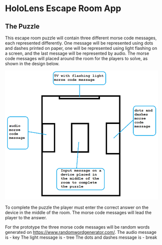 # HoloLens Escape Room App

## The Puzzle
This escape room puzzle will contain three different morse code messages, each represented differently. One message will be represented using dots and dashes printed on paper, one will be represented using light flashing on a screen, and the last message will be represented by audio. The morse code messages will placed around the room for the players to solve, as shown in the design below. 

![Alt text](PuzzleDesign.png?raw=true "Puzzle Design")

To complete the puzzle the player must enter the correct answer on the device in the middle of the room. The morse code messages will lead the player to the answer. 

For the prototype the three morse code messages will be random words generated on https://www.randomwordgenerator.com/. 
The audio message is - key
The light message is - tree
The dots and dashes message is - break
